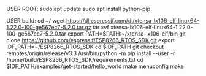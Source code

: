 USER ROOT:
sudo apt update
sudo apt install python-pip



USER build:
cd ~/
wget https://dl.espressif.com/dl/xtensa-lx106-elf-linux64-1.22.0-100-ge567ec7-5.2.0.tar.gz
tar xvf xtensa-lx106-elf-linux64-1.22.0-100-ge567ec7-5.2.0.tar
export PATH=$PATH:~/xtensa-lx106-elf/bin
git clone https://github.com/espressif/ESP8266_RTOS_SDK.git
export IDF_PATH=~/ESP8266_RTOS_SDK
cd $IDF_PATH
git checkout remotes/origin/release/v3.3
/usr/bin/python -m pip install --user -r /home/build/ESP8266_RTOS_SDK/requirements.txt
cd $IDF_PATH/examples/get-started/hello_world
make menuconfig
make
